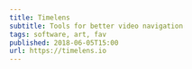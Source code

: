 ```yaml
---
title: Timelens
subtitle: Tools for better video navigation
tags: software, art, fav
published: 2018-06-05T15:00
url: https://timelens.io
---
```

